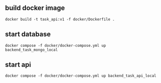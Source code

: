 

## build docker image
```shell
docker build -t task_api:v1 -f docker/Dockerfile .
```

## start database
```shell
docker compose -f docker/docker-compose.yml up backend_task_mongo_local
```

## start api
```shell
docker compose -f docker/docker-compose.yml up backend_task_api_local
```

